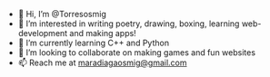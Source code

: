 - 👋 Hi, I’m @Torresosmig
- 👀 I’m interested in writing poetry, drawing, boxing, learning web-development and making apps!
- 🌱 I’m currently learning C++ and Python
- 💞️ I’m looking to collaborate on making games and fun websites
- 📫 Reach me at maradiagaosmig@gmail.com

<!---
Torresosmig/Torresosmig is a ✨ special ✨ repository because its `README.md` (this file) appears on your GitHub profile.
You can click the Preview link to take a look at your changes.
--->
